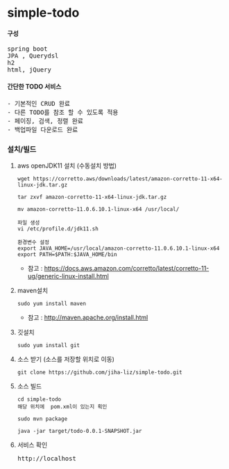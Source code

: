 # simple-todo

#### 구성
<pre>
spring boot  
JPA , Querydsl  
h2
html, jQuery  
</pre>

#### 간단한 TODO 서비스  
<pre>
- 기본적인 CRUD 완료
- 다른 TODO를 참조 할 수 있도록 적용
- 페이징, 검색, 정렬 완료
- 백업파일 다운로드 완료
</pre>


### **설치/빌드**

 1. aws openJDK11 설치 (수동설치 방법)
    <pre><code>wget https://corretto.aws/downloads/latest/amazon-corretto-11-x64-linux-jdk.tar.gz
    
    tar zxvf amazon-corretto-11-x64-linux-jdk.tar.gz
    
    mv amazon-corretto-11.0.6.10.1-linux-x64 /usr/local/
    
    파일 생성  
    vi /etc/profile.d/jdk11.sh
    
    환경변수 설정  
    export JAVA_HOME=/usr/local/amazon-corretto-11.0.6.10.1-linux-x64
    export PATH=$PATH:$JAVA_HOME/bin
    </code></pre>
    * 참고 : https://docs.aws.amazon.com/corretto/latest/corretto-11-ug/generic-linux-install.html

 2. maven설치  
    <pre><code>sudo yum install maven
    </code></pre>
    * 참고 : http://maven.apache.org/install.html

 3. 깃설치   
    <pre><code>sudo yum install git
    </code></pre>
    
 4. 소스 받기  (소스를 저장할 위치로 이동)
    <pre><code>git clone https://github.com/jiha-liz/simple-todo.git
    </code></pre>

 5. 소스 빌드 
    <pre><code>cd simple-todo
    해당 위치에  pom.xml이 있는지 획인
    
    sudo mvn package  
    
    java -jar target/todo-0.0.1-SNAPSHOT.jar
    </code></pre>

 6. 서비스 확인
    <pre>
    http://localhost
    </pre>
